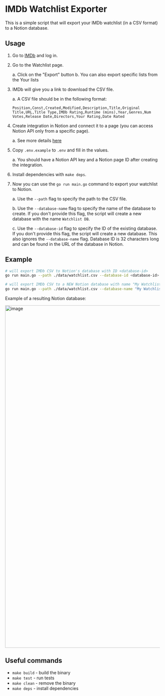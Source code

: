 # IMDb Watchlist Exporter

This is a simple script that will export your IMDb watchlist (in a CSV format) to a Notion database.

## Usage

1. Go to [IMDb](https://www.imdb.com/) and log in.
2. Go to the Watchlist page.

   a. Click on the "Export" button
   b. You can also export specific lists from the Your lists

3. IMDb will give you a link to download the CSV file.

   a. A CSV file should be in the following format:

   ```csv
   Position,Const,Created,Modified,Description,Title,Original Title,URL,Title Type,IMDb Rating,Runtime (mins),Year,Genres,Num Votes,Release Date,Directors,Your Rating,Date Rated
   ```

4. Create integration in Notion and connect it to a page (you can access Notion API only from a specific page).

   a. See more details [here](https://developers.notion.com/docs/create-a-notion-integration)

5. Copy `.env.example` to `.env` and fill in the values.

   a. You should have a Notion API key and a Notion page ID after creating the integration.

6. Install dependencies with `make deps`.
7. Now you can use the `go run main.go` command to export your watchlist to Notion.

   a. Use the `--path` flag to specify the path to the CSV file.

   b. Use the `--database-name` flag to specify the name of the database to create. If you don't provide this flag, the script will create a new database with the name `Watchlist DB`.

   c. Use the `--database-id` flag to specify the ID of the existing database. If you don't provide this flag, the script will create a new database. This also ignores the `--database-name` flag. Database ID is 32 characters long and can be found in the URL of the database in Notion.

## Example

```bash
# will export IMDb CSV to Notion's database with ID <database-id>
go run main.go --path ./data/watchlist.csv --database-id <database-id>

# will export IMDb CSV to a NEW Notion database with name "My Watchlist"
go run main.go --path ./data/watchlist.csv --database-name "My Watchlist"
```

Example of a resulting Notion database:

<img width="1111" alt="image" src="https://github.com/user-attachments/assets/29dd2d90-457c-4995-9949-b16a65b6fabc">


## Useful commands

- `make build` - build the binary
- `make test` - run tests
- `make clean` - remove the binary
- `make deps` - install dependencies

